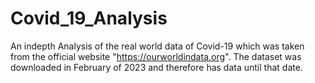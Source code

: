 # Covid_19_Analysis

An indepth Analysis of the real world data of Covid-19 which was taken from the official website "https://ourworldindata.org".
The dataset was downloaded in February of 2023 and therefore has data until that date.


